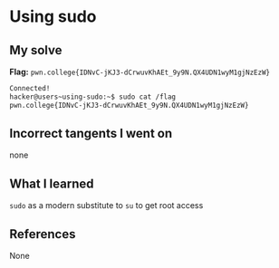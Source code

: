 # Using sudo

## My solve
**Flag:** `pwn.college{IDNvC-jKJ3-dCrwuvKhAEt_9y9N.QX4UDN1wyM1gjNzEzW}`

```bash
Connected!
hacker@users~using-sudo:~$ sudo cat /flag
pwn.college{IDNvC-jKJ3-dCrwuvKhAEt_9y9N.QX4UDN1wyM1gjNzEzW}
```

## Incorrect tangents I went on
none

## What I learned
`sudo` as a modern substitute to `su` to get root access

## References 
None
